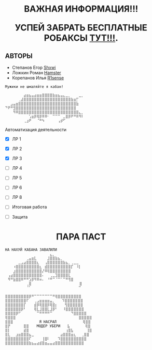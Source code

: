 <h1 align="center">ВАЖНАЯ ИНФОРМАЦИЯ!!!

УСПЕЙ ЗАБРАТЬ БЕСПЛАТНЫЕ РОБАКСЫ [ТУТ!!!](https://www.youtube.com/watch?v=dQw4w9WgXcQ ).

## АВТОРЫ

- Степанов Егор [Shxwi](https://steamcommunity.com/id/Shxwii/ )
- Ложкин Роман [Hamster](https://steamcommunity.com/id/roman_pampirs/ )
- Корепанов Илья [R1sense](https://steamcommunity.com/id/r1sense/ )
```
Мужики не шмаляйте я кабан! 
⠀⠀⠀⠀⠀⠀⠀⠀⠀⠀⠀⠀⠀⠀⠀⠀⠀⠀⠀⠀⠀⠀⠀⠀⠀⠀⠀⠀⠀⠀ 
⠀⠀⠀⠀⠀⠀⠀⣴⣶⣦⣤⣴⣶⣶⣿⣿⣿⣿⣷⣶⣦⣤⣄⣀⡀⠀⠀⠀⣀⡀ 
⠀⠀⠀⠀⠀⢀⣼⣿⣿⣿⣿⣿⣿⣿⣿⣿⣿⣿⣿⣿⣿⣿⣿⣿⣿⣷⣶⡋⠀⠀ 
⠀⠀⣠⣤⣶⣿⣿⣿⣿⣿⣿⣿⣿⣿⣿⣿⣿⣿⣿⣿⣿⣿⣿⣿⣿⣿⣿⣷⠀⠀ 
⠙⠟⠛⣻⣿⣿⣿⣿⣿⣿⣿⣿⣿⣿⣿⣿⣿⣿⣿⣿⣿⣿⣿⣿⣿⣿⣿⠀⠀ 
⠀⠀⠀⠻⠿⣿⣿⣿⣿⣿⣿⣿⣿⣿⣿⣿⣿⣿⣿⣿⣿⣿⣿⣿⣿⣿⣿⣿⣄⡀ 
⠀⠀⠀⠀⠀⠀⠀⠀⠀⢡⣶⡿⢿⡿⠿⠿⠂⠀⠉⠉⠉⠀⣀⣿⡿⠟⠛⠿⠻⠇ 
⠀⠀⠀⠀⠀⠀⠀⢀⣰⠟⠀⠀⠈⠛⠳⠀⠀⠀⠀⠀⢠⡾⠋⠀⠀⠀⠀⠀⠀⠀⠀    
```

</h1 align="center">Автоматизация деятельности</h1>

- [x] ЛР 1
- [x] ЛР 2
- [x] ЛР 3
- [ ] ЛР 4
- [ ] ЛР 5
- [ ] ЛР 6
- [ ] ЛР 8

- [ ] Итоговая работа
- [ ] Защита

<h1 align="center">ПАРА ПАСТ</h1> 

```
НА НАХУЙ КАБАНА ЗАВАЛИЛИ
⠀⠀⠀⠀⠀⠀⠀⠀⠀⠀⠀⠀⠀⠀⠀⠀⠀⣄⡀⠀⠀⠀⠀⠀⠀⠀⠀⠀⠀⠀
⠀⠀⠀⠀⠀⠀⠀⠀⢀⣤⣶⣇⠀⠀⠀⠀⣸⣿⣿⣷⣦⡀⠀⠀⠀⠀⠀⠀⠀⠀ 
⠀⠀⠀⠀⠀⣀⣠⣴⣿⣿⣿⣿⣆⠀⠀⢠⣿⣿⣿⣿⣿⣿⣷⣦⡀⢀⣀⣀⠀
⠀⠀⠀⠰⣿⣿⣿⣿⣿⣿⣿⣿⣿⣆⠀⣾⣿⣿⣿⣿⣿⣿⣿⣿⣿⡏⠀⠸⡇
⠀⠀⠀⣰⣿⣿⣿⣿⣿⣿⣿⣿⣿⣿⡜⠿⢿⣿⣿⣿⣿⣿⣿⣿⣿⠀⠀⠀⠀⠀
⠀⢠⣴⣿⣿⣿⣿⣿⣿⣿⣿⣿⣿⣿⠄⠀⠀⢀⣀⣹⣿⣿⣿⣿⣇⠀⠀⠀⠀
⠀⠻⠛⣷⣿⣿⠿⠛⠛⣱⡿⠻⠿⠶⠄⠀⠘⠛⠉⠈⠉⠁⠉⠛⢻⣿⠀⠀
⠀⠀⠀⠀⠀⠀⠀⠀⢀⣿⠀⠀⠀⠀⠀⠀⠀⠀⠀⠀⠀⠀⠀⠀⠀    ⣿⠀⠀⠀⠀
⠀⠀⠀⠀⠀⠀⠀⠀⠈⠁⠀⠀⠀⠀⠀⠀⠀⠀⠀⠀⠀⠀⠀      ⠉⠀
```
```
⣿⣿⣿⣿⣿⣿⣿⣿⣿⡿⠛⠉⠉⠉⠉⠉⠉⠉⠛⢿⣿⣿⣿⣿⣿⣿⣿⣿⣿
⣿⣿⣿⣿⣿⣿⣿⣿⠏⠀⠀⢀⣠⣶⣶⣶⣶⣤⡀ ⠀ ⠹⣿⣿⣿⣿⣿⣿⣿
⣿⣿⣿⣿⣿⣿⣿⡏⠀⠀⠀⣾⡿⢿⣿⣿⡿⢿⣿⡆ ⠀ ⢻⣿⣿⣿⣿⣿⣿
⣿⣿⣿⣿⣿⣿⡿⠃⠀⠀⠀⢿⣇⣸⣿⣿⣇⣸⡿⠃⠀⠀⠸⣿⣿⣿⣿⣿⣿⣿
⣿⣿⣿⣿⡿⠋⠀⠀⠀⠀⠀⠀⠉⠛⠛⠛⠛⠉⠀⠀⠀⠀⠀⠀⠀⠙⣿⣿⣿⣿⣿
⢿⣿⣿⣿⠀⠀⠀⠀⠀⠀⠀⠀⠀⠀⠀⠀⠀⠀⠀⠀⠀⠀⠀⠀⠀⠀⠀⠀⣿⣿⣿⣿⣿
⣿⣿⣿⠀⠀⠀⠀⠀⠀⠀⠀⠀⠀Я НАСРАЛ⠀⠀⠀⠀⠀⠀⠀⠀⠀⠀⢿⣿⣿
⣿⡟⠀⠀⠀⠀⠀⣿⣿⠀⠀⠀МОДЕР УБЕРИ⠀  ⣧⠀⠀⠀⠀⠀ ⢿⣿
⣿⡇⠀⠀⠀⠀⠀⣾⣿⠀⠀⠀⠀⠀⠀⠀⠀⠀⠀⠀⠀⠀⠀⢰⣿⣧⠀⠀⠀⠀⠀⢸⣿
⣿⣇⠀⠀⣰⣶⣿⣿⣿⣦⣀⠀⠀⠀⠀⠀⠀⠀⠀⠀⠀⣴⣿⣿⣿⣶⣆⠀⠀⢀⣿⣿
⣿⣿⣿⣿⣿⣿⣿⣿⣿⠏⠀⠀⠀⠀⢸⣿⠇⠀⠀⠀⠹⣿⣿⣿⣿⣿⣿⣿⣿⣿⣿
⣿⣿⣿⣿⣿⣿⣿⣿⣿⣷⣦⣤⣴⣾⣿⣶⣤⣤⣴⣿⣿⣿⣿⣿⣿⣿⣿⣿⣿⣿
```

